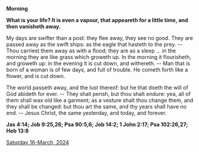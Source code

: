 **Morning**

**What is your life? It is even a vapour, that appeareth for a little time, and then vanisheth away.**
 
My days are swifter than a post: they flee away, they see no good. They are passed away as the swift ships: as the eagle that hasteth to the prey. -- Thou carriest them away as with a flood; they are as a sleep ... in the morning they are like grass which groweth up. In the morning it flourisheth, and groweth up: in the evening it is cut down, and withereth. -- Man that is born of a woman is of few days, and full of trouble. He cometh forth like a flower, and is cut down.
 
The world passeth away, and the lust thereof: but he that doeth the will of God abideth for ever. -- They shall perish, but thou shalt endure: yea, all of them shall wax old like a garment; as a vesture shalt thou change them, and they shall be changed: but thou art the same, and thy years shall have no end. -- Jesus Christ, the same yesterday, and today, and forever.  

**Jas 4:14; Job 9:25,26; Psa 90:5,6; Job 14:2; 1 John 2:17; Psa 102:26,27; Heb 13:8**

[Saturday 16-March, 2024](https://t.me/daily_light)
